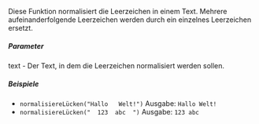 Diese Funktion normalisiert die Leerzeichen in einem Text. Mehrere aufeinanderfolgende Leerzeichen werden durch ein einzelnes Leerzeichen ersetzt.

##### Parameter
text - Der Text, in dem die Leerzeichen normalisiert werden sollen.

##### Beispiele
* `normalisiereLücken("Hallo   Welt!")` Ausgabe: `Hallo Welt!`
* `normalisiereLücken("  123  abc  ")` Ausgabe: ` 123 abc ` 

